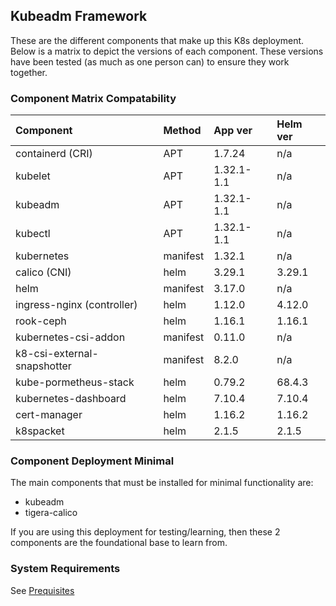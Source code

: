 ## Kubeadm Framework

These are the different components that make up this K8s deployment.  Below is a matrix to depict the versions of each component.  These versions have been tested (as much as one person can) to ensure they work together.

### Component Matrix Compatability

| Component | Method | App ver | Helm ver |
|:----------|:-------|:--------|:---------|
| containerd (CRI) | APT | 1.7.24 | n/a |
| kubelet | APT | 1.32.1-1.1 | n/a |
| kubeadm | APT | 1.32.1-1.1 |n/a |
| kubectl | APT | 1.32.1-1.1 | n/a |
| kubernetes | manifest | 1.32.1 | n/a |
| calico (CNI) | helm | 3.29.1 | 3.29.1 |
| helm | manifest | 3.17.0 | n/a |
| ingress-nginx (controller) | helm | 1.12.0 | 4.12.0 |
| rook-ceph | helm | 1.16.1 | 1.16.1 |
| kubernetes-csi-addon | manifest | 0.11.0 | n/a |
| k8-csi-external-snapshotter | manifest | 8.2.0 | n/a |
| kube-pormetheus-stack | helm | 0.79.2 | 68.4.3 |
| kubernetes-dashboard | helm | 7.10.4 | 7.10.4 |
| cert-manager | helm | 1.16.2 | 1.16.2 |
| k8spacket | helm | 2.1.5 | 2.1.5 |


### Component Deployment Minimal

The main components that must be installed for minimal functionality are:

- kubeadm
- tigera-calico

If you are using this deployment for testing/learning, then these 2 components are the foundational base to learn from.

### System Requirements

See [Prequisites](../Prerequisites.md#system-requirements)